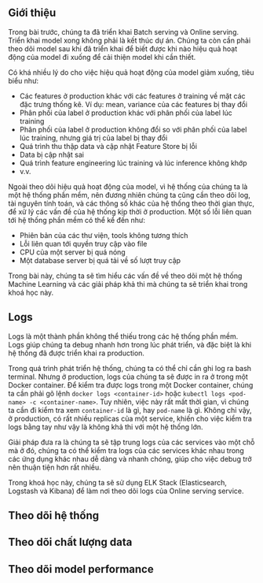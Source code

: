 ## Giới thiệu

Trong bài trước, chúng ta đã triển khai Batch serving và Online serving. Triển khai model xong không phải là kết thúc dự án. Chúng ta còn cần phải theo dõi model sau khi đã triển khai để biết được khi nào hiệu quả hoạt động của model đi xuống để cải thiện model khi cần thiết.

Có khá nhiều lý do cho việc hiệu quả hoạt động của model giảm xuống, tiêu biểu như:

- Các features ở production khác với các features ở training về mặt các đặc trưng thống kê. Ví dụ: mean, variance của các features bị thay đổi
- Phân phối của label ở production khác với phân phối của label lúc training
- Phân phối của label ở production không đổi so với phân phối của label lúc training, nhưng giá trị của label bị thay đổi
- Quá trình thu thập data và cập nhật Feature Store bị lỗi
- Data bị cập nhật sai
- Quá trình feature engineering lúc training và lúc inference không khớp
- v.v.

Ngoài theo dõi hiệu quả hoạt động của model, vì hệ thống của chúng ta là một hệ thống phần mềm, nên đương nhiên chúng ta cũng cần theo dõi log, tài nguyên tính toán, và các thông số khác của hệ thống theo thời gian thực, để xử lý các vấn đề của hệ thống kịp thời ở production. Một số lỗi liên quan tới hệ thống phần mềm có thể kể đến như:

- Phiên bản của các thư viện, tools không tương thích
- Lỗi liên quan tới quyền truy cập vào file
- CPU của một server bị quá nóng
- Một database server bị quá tải về số lượt truy cập

Trong bài này, chúng ta sẽ tìm hiểu các vấn đề về theo dõi một hệ thống Machine Learning và các giải pháp khả thi mà chúng ta sẽ triển khai trong khoá học này.

## Logs

Logs là một thành phần không thể thiếu trong các hệ thống phần mềm. Logs giúp chúng ta debug nhanh hơn trong lúc phát triển, và đặc biệt là khi hệ thống đã được triển khai ra production.

Trong quá trình phát triển hệ thống, chúng ta có thể chỉ cần ghi log ra bash terminal. Nhưng ở production, logs của chúng ta sẽ được in ra ở trong một Docker container. Để kiểm tra được logs trong một Docker container, chúng ta cần phải gõ lệnh `docker logs <container-id>` hoặc `kubectl logs <pod-name> -c <container-name>`. Tuy nhiên, việc này rất mất thời gian, vì chúng ta cần đi kiểm tra xem `container-id` là gì, hay `pod-name` là gì. Không chỉ vậy, ở production, có rất nhiều replicas của một service, khiến cho việc kiểm tra logs bằng tay như vậy là không khả thi với một hệ thống lớn.

Giải pháp đưa ra là chúng ta sẽ tập trung logs của các services vào một chỗ mà ở đó, chúng ta có thể kiểm tra logs của các services khác nhau trong các ứng dụng khác nhau dễ dàng và nhanh chóng, giúp cho việc debug trở nên thuận tiện hơn rất nhiều.

Trong khoá học này, chúng ta sẽ sử dụng ELK Stack (Elasticsearch, Logstash và Kibana) để làm nơi theo dõi logs của Online serving service.

## Theo dõi hệ thống

## Theo dõi chất lượng data

## Theo dõi model performance
